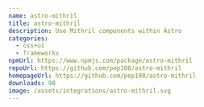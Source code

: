 ```yaml
---
name: astro-mithril
title: astro-mithril
description: Use Mithril components within Astro
categories:
  - css+ui
  - frameworks
npmUrl: https://www.npmjs.com/package/astro-mithril
repoUrl: https://github.com/pep108/astro-mithril
homepageUrl: https://github.com/pep108/astro-mithril
downloads: 98
image: /assets/integrations/astro-mithril.svg
---
```

